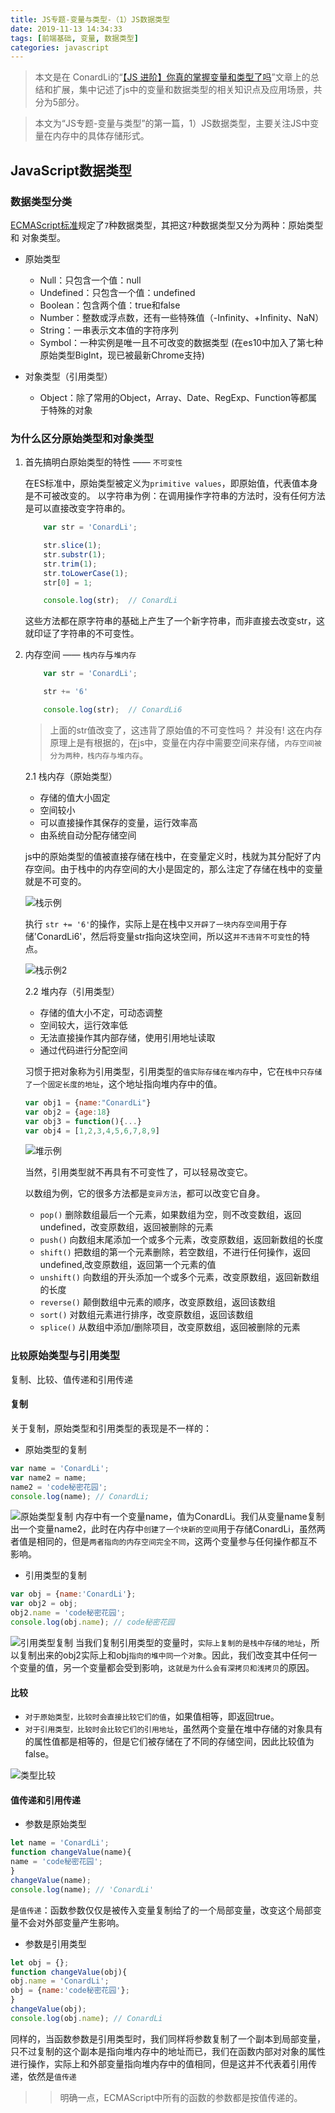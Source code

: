 ```yaml
---
title: JS专题-变量与类型-（1）JS数据类型
date: 2019-11-13 14:34:33
tags: [前端基础, 变量, 数据类型]
categories: javascript
---
```


> 本文是在 ConardLi的“[【JS 进阶】你真的掌握变量和类型了吗](https://juejin.im/post/5cec1bcff265da1b8f1aa08f)”文章上的总结和扩展，集中记述了js中的变量和数据类型的相关知识点及应用场景，共分为5部分。

> 本文为“JS专题-变量与类型”的第一篇，1）JS数据类型，主要关注JS中变量在内存中的具体存储形式。

## JavaScript数据类型

### 数据类型分类

[ECMAScript标准](http://www.ecma-international.org/ecma-262/9.0/index.html)规定了`7`种数据类型，其把这`7`种数据类型又分为两种：原始类型 和 对象类型。
- 原始类型
    - Null：只包含一个值：null
    - Undefined：只包含一个值：undefined
    - Boolean：包含两个值：true和false
    - Number：整数或浮点数，还有一些特殊值（-Infinity、+Infinity、NaN）
    - String：一串表示文本值的字符序列
    - Symbol：一种实例是唯一且不可改变的数据类型
(在es10中加入了第七种原始类型BigInt，现已被最新Chrome支持)

- 对象类型（引用类型）
    - Object：除了常用的Object，Array、Date、RegExp、Function等都属于特殊的对象

### 为什么区分原始类型和对象类型

1. 首先搞明白原始类型的特性 —— `不可变性`

    在ES标准中，原始类型被定义为`primitive values`，即原始值，代表值本身是不可被改变的。
    以字符串为例：在调用操作字符串的方法时，没有任何方法是可以直接改变字符串的。

    ```js
        var str = 'ConardLi';

        str.slice(1);
        str.substr(1);
        str.trim(1);
        str.toLowerCase(1);
        str[0] = 1;

        console.log(str);  // ConardLi
    ```
    这些方法都在原字符串的基础上产生了一个新字符串，而非直接去改变str，这就印证了字符串的不可变性。

2. 内存空间 —— `栈内存`与`堆内存`
    ```js
        var str = 'ConardLi';

        str += '6'

        console.log(str);  // ConardLi6
    ```
    > 上面的str值改变了，这违背了原始值的不可变性吗？
    并没有! 这在内存原理上是有根据的，在js中，变量在内存中需要空间来存储，`内存空间被分为两种，栈内存与堆内存`。

    2.1 栈内存（原始类型）
    - 存储的值大小固定
    - 空间较小
    - 可以直接操作其保存的变量，运行效率高
    - 由系统自动分配存储空间

    js中的原始类型的值被直接存储在栈中，在变量定义时，栈就为其分配好了内存空间。由于栈中的内存空间的大小是固定的，那么注定了存储在栈中的变量就是不可变的。

    ![栈示例](/images/variablesAndTypes/栈示例.png)

    执行 `str += '6'`的操作，实际上是在栈中`又开辟了一块内存空间`用于存储'ConardLi6'，然后将变量str指向这块空间，所以这`并不违背不可变性`的特点。

    ![栈示例2](/images/variablesAndTypes/栈示例2.png)

    2.2 堆内存（引用类型）
    - 存储的值大小不定，可动态调整
    - 空间较大，运行效率低
    - 无法直接操作其内部存储，使用引用地址读取
    - 通过代码进行分配空间

    习惯于把对象称为引用类型，引用类型的`值实际存储在堆内存`中，它在`栈中只存储了一个固定长度的地址`，这个地址指向堆内存中的值。

    ```js
    var obj1 = {name:"ConardLi"}
    var obj2 = {age:18}
    var obj3 = function(){...}
    var obj4 = [1,2,3,4,5,6,7,8,9]
    ```
    ![堆示例](/images/variablesAndTypes/堆示例.png)

    当然，引用类型就不再具有不可变性了，可以轻易改变它。

    以数组为例，它的很多方法都是`变异方法`，都可以改变它自身。
    - `pop()` 删除数组最后一个元素，如果数组为空，则不改变数组，返回undefined，改变原数组，返回被删除的元素
    - `push()` 向数组末尾添加一个或多个元素，改变原数组，返回新数组的长度
    - `shift()` 把数组的第一个元素删除，若空数组，不进行任何操作，返回undefined,改变原数组，返回第一个元素的值
    - `unshift()` 向数组的开头添加一个或多个元素，改变原数组，返回新数组的长度
    - `reverse()` 颠倒数组中元素的顺序，改变原数组，返回该数组
    - `sort()` 对数组元素进行排序，改变原数组，返回该数组
    - `splice()` 从数组中添加/删除项目，改变原数组，返回被删除的元素

### `比较`原始类型与引用类型
复制、比较、值传递和引用传递

#### 复制
关于复制，原始类型和引用类型的表现是不一样的：
- 原始类型的复制
```js
var name = 'ConardLi';
var name2 = name;
name2 = 'code秘密花园';
console.log(name); // ConardLi;
```
![原始类型复制](/images/variablesAndTypes/原始类型复制.png)
内存中有一个变量name，值为ConardLi。我们从变量name复制出一个变量name2，此时在内存中`创建了一个块新的空间`用于存储ConardLi，虽然两者值是相同的，但是`两者指向的内存空间完全不同`，这两个变量参与任何操作都互不影响。

- 引用类型的复制
```js
var obj = {name:'ConardLi'};
var obj2 = obj;
obj2.name = 'code秘密花园';
console.log(obj.name); // code秘密花园
```
![引用类型复制](/images/variablesAndTypes/引用类型复制.png)
当我们复制引用类型的变量时，`实际上复制的是栈中存储的地址`，所以复制出来的obj2实际上和obj`指向的堆中同一个对象`。因此，我们改变其中任何一个变量的值，另一个变量都会受到影响，`这就是为什么会有深拷贝和浅拷贝`的原因。

#### 比较
- `对于原始类型，比较时会直接比较它们的值`，如果值相等，即返回true。
- `对于引用类型，比较时会比较它们的引用地址`，虽然两个变量在堆中存储的对象具有的属性值都是相等的，但是它们被存储在了不同的存储空间，因此比较值为false。

![类型比较](/images/variablesAndTypes/类型比较.png)

#### 值传递和引用传递

- 参数是原始类型
```js
let name = 'ConardLi';
function changeValue(name){
name = 'code秘密花园';
}
changeValue(name);
console.log(name); // 'ConardLi'
```
是`值传递`：函数参数仅仅是被传入变量复制给了的一个局部变量，改变这个局部变量不会对外部变量产生影响。

- 参数是引用类型
```js
let obj = {};
function changeValue(obj){
obj.name = 'ConardLi';
obj = {name:'code秘密花园'};
}
changeValue(obj);
console.log(obj.name); // ConardLi
```
同样的，当函数参数是引用类型时，我们同样将参数复制了一个副本到局部变量，只不过复制的这个副本是指向堆内存中的地址而已，我们在函数内部对对象的属性进行操作，实际上和外部变量指向堆内存中的值相同，但是这并不代表着引用传递，依然是`值传递`

>> 明确一点，ECMAScript中所有的函数的参数都是按值传递的。
